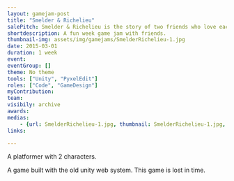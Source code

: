 ```yaml
---
layout: gamejam-post
title: "Smelder & Richelieu"
salePitch: Smelder & Richelieu is the story of two friends who love each other very much. So much so, in fact, that they were magically transported out of their native habitat and into a strange world inside your computer…
shortdescription: A fun week game jam with friends.
thumbnail-img: assets/img/gamejams/SmelderRichelieu-1.jpg
date: 2015-03-01
duration: 1 week
event: 
eventGroup: []
theme: No theme
tools: ["Unity", "PyxelEdit"]
roles: ["Code", "GameDesign"]
myContribution: 
team: 
visibily: archive
awards: 
medias: 
    - {url: SmelderRichelieu-1.jpg, thumbnail: SmelderRichelieu-1.jpg, caption: "The character are hand drawn and it's model moved to animate."}
links: 

---
```

A platformer with 2 characters.

A game built with the old unity web system. This game is lost in time.